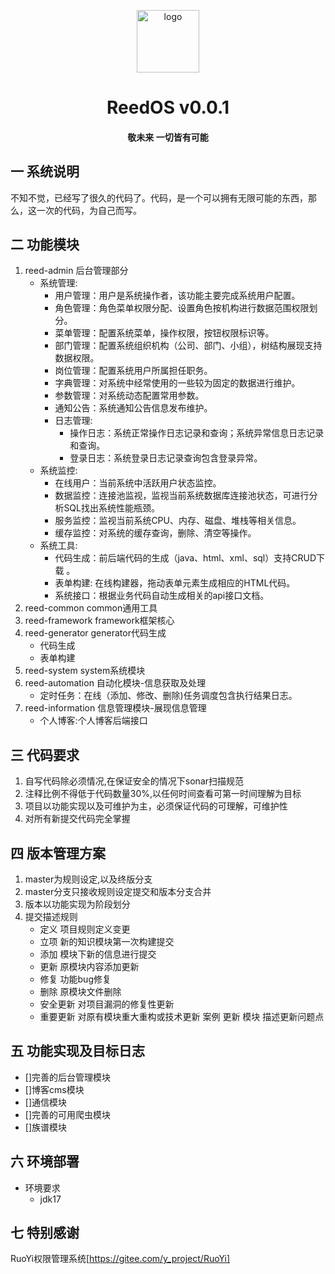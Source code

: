 <p style="text-align: center;">
	<img alt="logo" style="width:100px;height:100px;" src="reed-admin/src/main/resources/static/favicon.ico">
</p>
<h1 style="text-align: center;" >ReedOS v0.0.1</h1>
<h4 style="text-align: center;">敬未来 一切皆有可能</h4>

## 一 系统说明

不知不觉，已经写了很久的代码了。代码，是一个可以拥有无限可能的东西，那么，这一次的代码，为自己而写。

## 二 功能模块

1. reed-admin 后台管理部分
    - 系统管理:
        - 用户管理：用户是系统操作者，该功能主要完成系统用户配置。
        - 角色管理：角色菜单权限分配、设置角色按机构进行数据范围权限划分。
        - 菜单管理：配置系统菜单，操作权限，按钮权限标识等。
        - 部门管理：配置系统组织机构（公司、部门、小组），树结构展现支持数据权限。
        - 岗位管理：配置系统用户所属担任职务。
        - 字典管理：对系统中经常使用的一些较为固定的数据进行维护。
        - 参数管理：对系统动态配置常用参数。
        - 通知公告：系统通知公告信息发布维护。
        - 日志管理:
            - 操作日志：系统正常操作日志记录和查询；系统异常信息日志记录和查询。
            - 登录日志：系统登录日志记录查询包含登录异常。
    - 系统监控:
        - 在线用户：当前系统中活跃用户状态监控。
        - 数据监控：连接池监视，监视当前系统数据库连接池状态，可进行分析SQL找出系统性能瓶颈。
        - 服务监控：监视当前系统CPU、内存、磁盘、堆栈等相关信息。
        - 缓存监控：对系统的缓存查询，删除、清空等操作。
    - 系统工具:
        - 代码生成：前后端代码的生成（java、html、xml、sql）支持CRUD下载 。
        - 表单构建: 在线构建器，拖动表单元素生成相应的HTML代码。
        - 系统接口：根据业务代码自动生成相关的api接口文档。
2. reed-common common通用工具
3. reed-framework framework框架核心
4. reed-generator generator代码生成
    - 代码生成
    - 表单构建
5. reed-system system系统模块
6. reed-automation 自动化模块-信息获取及处理
    - 定时任务：在线（添加、修改、删除)任务调度包含执行结果日志。
7. reed-information 信息管理模块-展现信息管理
    - 个人博客:个人博客后端接口

## 三 代码要求

1. 自写代码除必须情况,在保证安全的情况下sonar扫描规范
2. 注释比例不得低于代码数量30%,以任何时间查看可第一时间理解为目标
3. 项目以功能实现以及可维护为主，必须保证代码的可理解，可维护性
4. 对所有新提交代码完全掌握

## 四 版本管理方案

1. master为规则设定,以及终版分支
2. master分支只接收规则设定提交和版本分支合并
3. 版本以功能实现为阶段划分
4. 提交描述规则
    - 定义 项目规则定义变更
    - 立项 新的知识模块第一次构建提交
    - 添加 模块下新的信息进行提交
    - 更新 原模块内容添加更新
    - 修复 功能bug修复
    - 删除 原模块文件删除
    - 安全更新 对项目漏洞的修复性更新
    - 重要更新 对原有模块重大重构或技术更新
      案例 更新 模块 描述更新问题点

## 五 功能实现及目标日志

- []完善的后台管理模块
- []博客cms模块
- []通信模块
- []完善的可用爬虫模块
- []族谱模块

## 六 环境部署

- 环境要求
    - jdk17

## 七 特别感谢

RuoYi权限管理系统[https://gitee.com/y_project/RuoYi]
